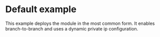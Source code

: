 # Default example

This example deploys the module in the most common form.  It enables branch-to-branch and uses a dynamic private ip configuration.

